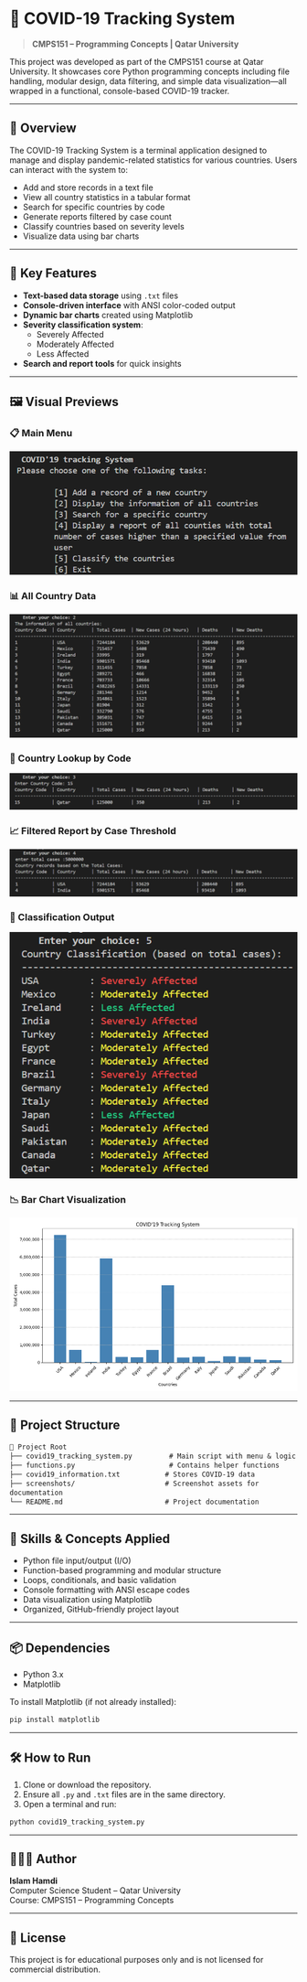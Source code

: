 # 🦠 COVID-19 Tracking System

> **CMPS151 – Programming Concepts | Qatar University**

This project was developed as part of the CMPS151 course at Qatar University. It showcases core Python programming concepts including file handling, modular design, data filtering, and simple data visualization—all wrapped in a functional, console-based COVID-19 tracker.

---

## 📌 Overview

The COVID-19 Tracking System is a terminal application designed to manage and display pandemic-related statistics for various countries. Users can interact with the system to:

- Add and store records in a text file
- View all country statistics in a tabular format
- Search for specific countries by code
- Generate reports filtered by case count
- Classify countries based on severity levels
- Visualize data using bar charts

---

## 🚀 Key Features

- **Text-based data storage** using `.txt` files
- **Console-driven interface** with ANSI color-coded output
- **Dynamic bar charts** created using Matplotlib
- **Severity classification system**:
  - Severely Affected
  - Moderately Affected
  - Less Affected
- **Search and report tools** for quick insights

---

## 🖼️ Visual Previews

### 📋 Main Menu  
![Main Menu](screenshots/main_menu.png)

### 📊 All Country Data  
![Display Info](screenshots/display_all_info.png)

### 🔎 Country Lookup by Code  
![Search](screenshots/search_country.png)

### 📈 Filtered Report by Case Threshold  
![Report](screenshots/report_filter.png)

### 🧾 Classification Output  
![Classification](screenshots/classification_output.png)

### 📉 Bar Chart Visualization  
![Bar Chart](screenshots/bar_chart_output.png)

---

## 📁 Project Structure

```
📂 Project Root
├── covid19_tracking_system.py         # Main script with menu & logic
├── functions.py                       # Contains helper functions
├── covid19_information.txt           # Stores COVID-19 data
├── screenshots/                      # Screenshot assets for documentation
└── README.md                         # Project documentation
```

---

## 🧠 Skills & Concepts Applied

- Python file input/output (I/O)
- Function-based programming and modular structure
- Loops, conditionals, and basic validation
- Console formatting with ANSI escape codes
- Data visualization using Matplotlib
- Organized, GitHub-friendly project layout

---

## 📦 Dependencies

- Python 3.x
- Matplotlib

To install Matplotlib (if not already installed):

```bash
pip install matplotlib
```

---

## 🛠 How to Run

1. Clone or download the repository.
2. Ensure all `.py` and `.txt` files are in the same directory.
3. Open a terminal and run:

```bash
python covid19_tracking_system.py
```

---

## 👩🏻‍💻 Author

**Islam Hamdi**  
Computer Science Student – Qatar University  
Course: CMPS151 – Programming Concepts  

---

## 📜 License

This project is for educational purposes only and is not licensed for commercial distribution.
